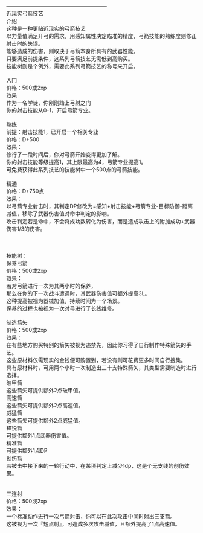 <title>近现实弓箭技艺</title>
<meta name="GENERATOR" content="WinCHM">
<meta http-equiv="Content-Type" content="text/html; charset=gb2312">
<br>―――――――――――――――――――
<br>近现实弓箭技艺
<br>介绍     
<br>       这种是一种更贴近现实的弓箭技艺  
<br>       以力量值满足开弓的需求，用感知属性决定瞄准的精度，弓箭技能的熟练度则修正射击时的失误。
<br>       能够造成的伤害，则取决于弓箭本身所具有的武器性能。        
<br>       只要满足前提条件，这系列弓箭技艺无需低到高购买。
<br>       技能树则是个例外，需要此系列弓箭技艺的称号来开启。
<br>
<br>入门
<br>价格：500或2xp
<br>效果
<br>       作为一名学徒，你刚刚踏上弓射之门
<br>       你的射击技能从0-1，开启弓箭专业。
<br>
<br>熟练
<br>前提：射击技能1，已开启一个相关专业
<br>价格：D+500
<br>效果：
<br>       修行了一段时间后，你对弓箭开始变得更加了解。
<br>       你的射击技能等级提高1，其上限最高为4，弓箭专业提高1。
<br>    可免费获得此系列技艺的技能树中一个500点的弓箭技能。
<br>       
<br>精通
<br>价格：D+750点
<br>效果：
<br>       以弓箭专业射击时，其判定DP修改为=感知+射击技能+弓箭专业-目标防御-距离减值，移除了武器伤害值对命中判定的影响。
<br>       攻击判定若是命中，不会将成功数转化为伤害，而是造成攻击上的附加成功+武器伤害1/3的伤害。
<br>  
<br>
<br>       
<br>技能树：
<br>保养弓箭
<br>价格：500或2xp
<br>效果：
<br>      若对弓箭进行一次为其两小时的保养，
<br>那么在你的下一次战斗遭遇时，其武器伤害值可额外提高3L。
<br>       这种提高被视为器械加值，持续时间为一个场景。
<br>       保养的过程也被视为一次对弓进行了长线维修。
<br>
<br>制造箭矢
<br>价格：500或2xp
<br>效果：
<br>       在有些地方购买特别的箭矢被视为违禁先，因此你习得了自行制作特殊箭矢的手艺。
<br>       这些原材料仅需现实的金钱便可购置到，若没有则可花费更多时间自行搜集。
<br>       具有原材料时，可用两个小时一次制造出三十支特殊箭矢，其类型需要制造时进行选择。
<br>       破甲箭
<br>       这些箭矢可提供额外2点破甲值。
<br>       高速箭
<br>       这些箭矢可提供额外2点高速值。
<br>       威猛箭
<br>       这些箭矢可提供额外2点威猛值。
<br>       锋锐箭
<br>       可提供额外1点武器伤害值。
<br>       精准箭
<br>       可提供额外1点DP
<br>       创伤箭
<br>       若被击中接下来的一轮行动中，在某项判定上减少1dp，这是个无支线的创伤效果。
<br>       
<br>
<br>三连射
<br>价格：500或2xp
<br>效果：
<br>      一个标准动作进行一次弓箭射击，你可以在此次攻击中同时射出三支箭。
<br>      这被视为一次『短点射』，可造成多次攻击减值，且额外提高了1点高速值。
<br>
